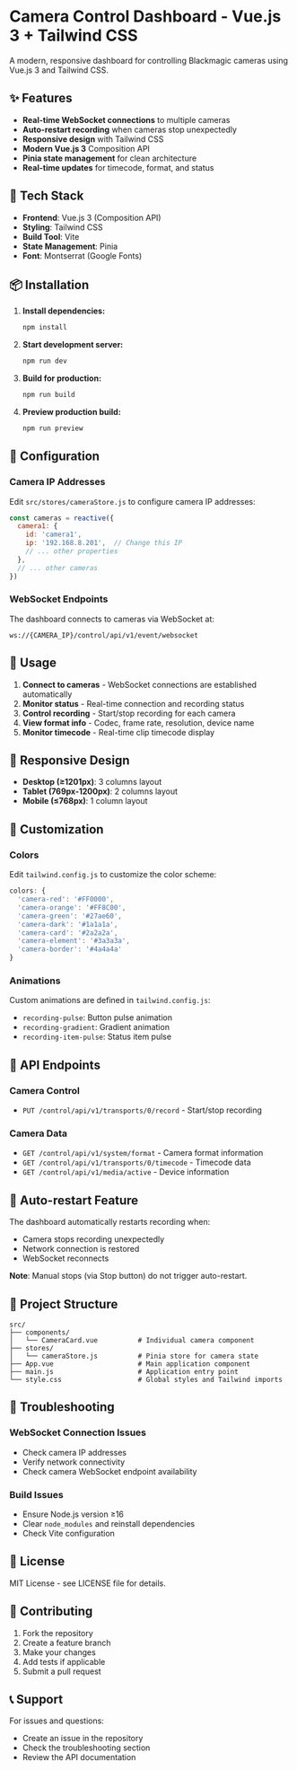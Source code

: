 # Camera Control Dashboard - Vue.js 3 + Tailwind CSS

A modern, responsive dashboard for controlling Blackmagic cameras using Vue.js 3 and Tailwind CSS.

## ✨ Features

- **Real-time WebSocket connections** to multiple cameras
- **Auto-restart recording** when cameras stop unexpectedly
- **Responsive design** with Tailwind CSS
- **Modern Vue.js 3** Composition API
- **Pinia state management** for clean architecture
- **Real-time updates** for timecode, format, and status

## 🚀 Tech Stack

- **Frontend**: Vue.js 3 (Composition API)
- **Styling**: Tailwind CSS
- **Build Tool**: Vite
- **State Management**: Pinia
- **Font**: Montserrat (Google Fonts)

## 📦 Installation

1. **Install dependencies:**
   ```bash
   npm install
   ```

2. **Start development server:**
   ```bash
   npm run dev
   ```

3. **Build for production:**
   ```bash
   npm run build
   ```

4. **Preview production build:**
   ```bash
   npm run preview
   ```

## 🔧 Configuration

### Camera IP Addresses

Edit `src/stores/cameraStore.js` to configure camera IP addresses:

```javascript
const cameras = reactive({
  camera1: {
    id: 'camera1',
    ip: '192.168.8.201',  // Change this IP
    // ... other properties
  },
  // ... other cameras
})
```

### WebSocket Endpoints

The dashboard connects to cameras via WebSocket at:
```
ws://{CAMERA_IP}/control/api/v1/event/websocket
```

## 🎯 Usage

1. **Connect to cameras** - WebSocket connections are established automatically
2. **Monitor status** - Real-time connection and recording status
3. **Control recording** - Start/stop recording for each camera
4. **View format info** - Codec, frame rate, resolution, device name
5. **Monitor timecode** - Real-time clip timecode display

## 📱 Responsive Design

- **Desktop (≥1201px)**: 3 columns layout
- **Tablet (769px-1200px)**: 2 columns layout  
- **Mobile (≤768px)**: 1 column layout

## 🎨 Customization

### Colors

Edit `tailwind.config.js` to customize the color scheme:

```javascript
colors: {
  'camera-red': '#FF0000',
  'camera-orange': '#FF8C00',
  'camera-green': '#27ae60',
  'camera-dark': '#1a1a1a',
  'camera-card': '#2a2a2a',
  'camera-element': '#3a3a3a',
  'camera-border': '#4a4a4a'
}
```

### Animations

Custom animations are defined in `tailwind.config.js`:

- `recording-pulse`: Button pulse animation
- `recording-gradient`: Gradient animation
- `recording-item-pulse`: Status item pulse

## 🔌 API Endpoints

### Camera Control
- `PUT /control/api/v1/transports/0/record` - Start/stop recording

### Camera Data
- `GET /control/api/v1/system/format` - Camera format information
- `GET /control/api/v1/transports/0/timecode` - Timecode data
- `GET /control/api/v1/media/active` - Device information

## 🚨 Auto-restart Feature

The dashboard automatically restarts recording when:
- Camera stops recording unexpectedly
- Network connection is restored
- WebSocket reconnects

**Note**: Manual stops (via Stop button) do not trigger auto-restart.

## 📁 Project Structure

```
src/
├── components/
│   └── CameraCard.vue          # Individual camera component
├── stores/
│   └── cameraStore.js          # Pinia store for camera state
├── App.vue                     # Main application component
├── main.js                     # Application entry point
└── style.css                   # Global styles and Tailwind imports
```

## 🐛 Troubleshooting

### WebSocket Connection Issues
- Check camera IP addresses
- Verify network connectivity
- Check camera WebSocket endpoint availability

### Build Issues
- Ensure Node.js version ≥16
- Clear `node_modules` and reinstall dependencies
- Check Vite configuration

## 📄 License

MIT License - see LICENSE file for details.

## 🤝 Contributing

1. Fork the repository
2. Create a feature branch
3. Make your changes
4. Add tests if applicable
5. Submit a pull request

## 📞 Support

For issues and questions:
- Create an issue in the repository
- Check the troubleshooting section
- Review the API documentation 